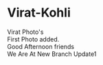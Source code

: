 # Virat-Kohli

Virat Photo's<br>
First Photo added.<br>
Good Afternoon friends
<br>
We Are At New Branch Update1
